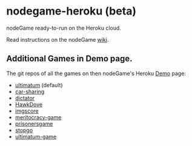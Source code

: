 # nodegame-heroku (beta)

nodeGame ready-to-run on the Heroku cloud.

Read instructions on the nodeGame [wiki](https://github.com/nodeGame/nodegame/wiki/nodeGame-on-Heroku).
 

## Additional Games in Demo page.

The git repos of all the games on then nodeGame's Heroku [Demo](https://nodegamedemo.herokuapp.com/) page:

 - [ultimatum](https://github.com/nodeGame/ultimatum-game) (default)
 - [car-sharing](https://github.com/nodeGame/car-sharing) 
 - [dictator](https://github.com/nodeGame/dictator)
 - [HawkDove](https://github.com/ewenw/HawkDove)
 - [imgscore](https://github.com/nodeGame/imgscore)
 - [meritocracy-game](https://github.com/nodeGame/meritocracy-game)
 - [prisonersgame](https://github.com/shakty/prisonersgame)
 - [stopgo](https://github.com/nodeGame/stopgo)
 - [ultimatum-game](https://github.com/nodeGame/ultimatum-game)
